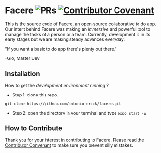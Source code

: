 # Facere ![PRs](https://img.shields.io/badge/PRs-welcome-green) [![Contributor Covenant](https://img.shields.io/badge/Contributor%20Covenant-2.1-4baaaa.svg)](code_of_conduct.md)
This is the source code of Facere, an open-source collaborative to do app. Our intent behind Facere was making an *immersive* and powerful tool to manage the tasks of a person or a team. Currently, development is in its early stages but we are making steady advances everyday.

"If you want a basic to do app there's plenty out there."

   -Gio, Master Dev
## Installation

How to get the  *development environment running* ?

- Step 1: clone this repo.

`git clone https://github.com/antonio-erick/facere.git`
- Step 2: open the directory in your terminal and type `expo start -w`

## How to Contribute
Thank you for your interest in contributing to Facere. Please read the [Contributor Convenant](https://www.contributor-covenant.org/version/2/1/code_of_conduct/) to make sure you prevent silly mistakes.
